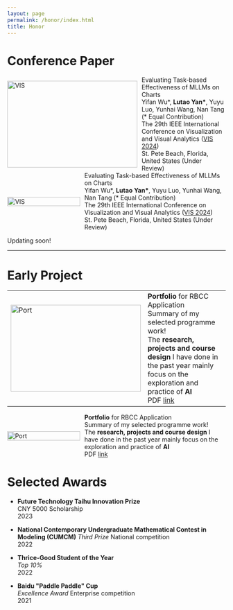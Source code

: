 ```yaml
---
layout: page
permalink: /honor/index.html
title: Honor
---
```


# Conference Paper

<div style="display: flex; flex-wrap: nowrap; align-items: center;">
  <div style="flex: 0 0 300px;">
    <img src="https://lutaoyan.github.io/images/Pub/ViS.png" alt="VIS" width="300" height="200">
  </div>
  <div style="flex: 1; padding-left: 10px; box-sizing: border-box; display: flex; align-items: center;">
    <div>
      Evaluating Task-based Effectiveness of MLLMs on Charts<br>
      Yifan Wu*, <strong>Lutao Yan*</strong>, Yuyu Luo, Yunhai Wang, Nan Tang (* Equal Contribution)<br>
      The 29th IEEE International Conference on Visualization and Visual Analytics 
      (<a href="https://ieeevis.org/year/2024/welcome">VIS 2024</a>)<br>
      St. Pete Beach, Florida, United States (Under Review)
    </div>
  </div>
</div>

<div style="display: flex; flex-wrap: nowrap; align-items: center;">
  <div style="flex: 0 0 33.33%;">
    <img src="https://lutaoyan.github.io/images/Pub/ViS.png" alt="VIS" width="100%" height="auto">
  </div>
  <div style="flex: 0 0 66.67%; padding-left: 10px; box-sizing: border-box; display: flex; align-items: center;">
    <div>
      Evaluating Task-based Effectiveness of MLLMs on Charts<br>
      Yifan Wu*, <strong>Lutao Yan*</strong>, Yuyu Luo, Yunhai Wang, Nan Tang (* Equal Contribution)<br>
      The 29th IEEE International Conference on Visualization and Visual Analytics 
      (<a href="https://ieeevis.org/year/2024/welcome">VIS 2024</a>)<br>
      St. Pete Beach, Florida, United States (Under Review)
    </div>
  </div>
</div>

Updating soon!





---

# Early Project
<table>
  <tr>
    <td><img src="https://lutaoyan.github.io/images/Pub/Portfolio.png" alt="Port" width="300" height="200"></td>
    <td>
      <strong>Portfolio</strong> for RBCC Application<br>
      Summary of my selected programme work!<br>
        The <strong>research, projects and course design</strong> I have done in the past year mainly focus on the exploration and practice of <strong>AI</strong><br>
      PDF <a href="https://lutaoyan.github.io/images/Pub/Portfolio.pdf">link</a>
    </td>
  </tr>
</table>
<div style="display: flex; flex-wrap: nowrap; align-items: center;">
  <div style="flex: 0 0 33.33%;">
    <img src="https://lutaoyan.github.io/images/Pub/Portfolio.png" alt="Port" width="100%" height="auto">
  </div>
  <div style="flex: 0 0 66.67%; padding-left: 10px; box-sizing: border-box; display: flex; align-items: center;">
    <div>
      <strong>Portfolio</strong> for RBCC Application<br>
      Summary of my selected programme work!<br>
      The <strong>research, projects and course design</strong> I have done in the past year mainly focus on the exploration and practice of <strong>AI</strong><br>
      PDF <a href="https://lutaoyan.github.io/images/Pub/Portfolio.pdf">link</a>
    </div>
  </div>
</div>



# Selected Awards

- **Future Technology Taihu Innovation Prize**  
  CNY 5000 Scholarship  
  2023  

- **National Contemporary Undergraduate Mathematical Contest in Modeling (CUMCM)** 
  _Third Prize_   National competition  
  2022  

- **Thrice-Good Student of the Year**  
  _Top 10%_  
  2022  

- **Baidu "Paddle Paddle" Cup**  
  _Excellence Award_  Enterprise competition  
  2021  

